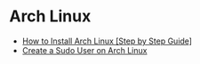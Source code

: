 # Arch Linux

- [How to Install Arch Linux [Step by Step Guide]](https://itsfoss.com/install-arch-linux/)
- [Create a Sudo User on Arch Linux](https://www.vultr.com/docs/create-a-sudo-user-on-arch-linux)
